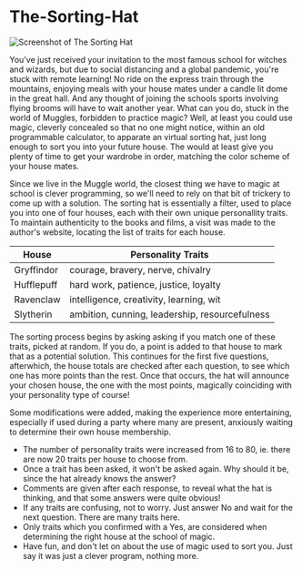 # The-Sorting-Hat

![Screenshot of The Sorting Hat](https://github.com/yeri63-hp48g/The-Sorting-Hat/raw/main/Hat.png)

You've just received your invitation to the most famous school for witches and wizards, but due to social distancing and a global pandemic, you're stuck with remote learning! No ride on the express train through the mountains, enjoying meals with your house mates under a candle lit dome in the great hall. And any thought of joining the schools sports involving flying brooms will have to wait another year. What can you do, stuck in the world of Muggles, forbidden to practice magic? Well, at least you could use magic, cleverly concealed so that no one might notice, within an old programmable calculator, to apparate an virtual sorting hat, just long enough to sort you into your future house. The would at least give you plenty of time to get your wardrobe in order, matching the color scheme of your house mates.

Since we live in the Muggle world, the closest thing we have to magic at school is clever programming, so we'll need to rely on that bit of trickery to come up with a solution. The sorting hat is essentially a filter, used to place you into one of four houses, each with their own unique personallity traits. To maintain authenticity to the books and films, a visit was made to the author's website, locating the list of traits for each house.

| House | Personality Traits |
| ---------- | ---------------------------------------------- |
| Gryffindor | courage, bravery, nerve, chivalry              |
| Hufflepuff | hard work, patience, justice, loyalty          |
| Ravenclaw  | intelligence, creativity, learning, wit        |
| Slytherin  | ambition, cunning, leadership, resourcefulness |

The sorting process begins by asking asking if you match one of these traits, picked at random. If you do, a point is added to that house to mark that as a potential solution. This continues for the first five questions, afterwhich, the house totals are checked after each question, to see which one has more points than the rest. Once that occurs, the hat will announce your chosen house, the one with the most points, magically coinciding with your personality type of course! 

Some modifications were added, making the experience more entertaining, especially if used during a party where many are present, anxiously waiting to determine their own house membership.

- The number of personality traits were increased from 16 to 80, ie. there are now 20 traits per house to choose from.
- Once a trait has been asked, it won't be asked again. Why should it be, since the hat already knows the answer?
- Comments are given after each response, to reveal what the hat is thinking, and that some answers were quite obvious!
- If any traits are confusing, not to worry. Just answer No and wait for the next question. There are many traits here.
- Only traits which you confirmed with a Yes, are considered when determining the right house at the school of magic.
- Have fun, and don't let on about the use of magic used to sort you. Just say it was just a clever program, nothing more.
